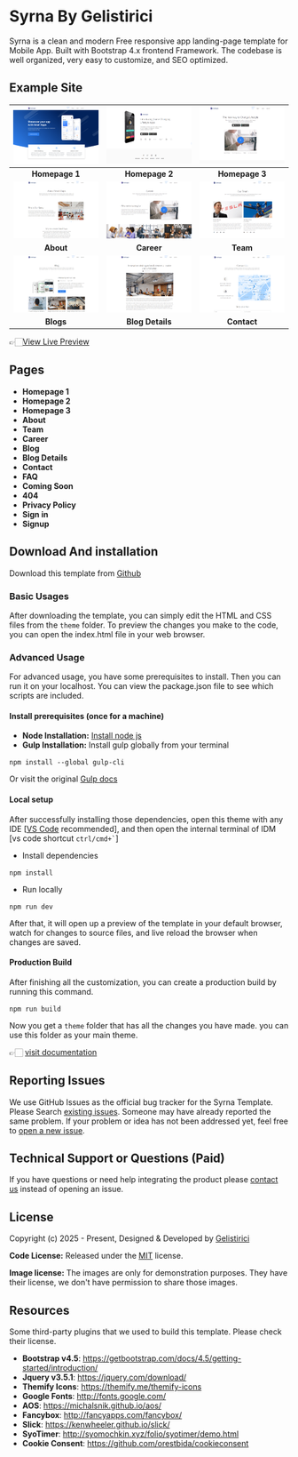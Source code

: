 # Syrna By Gelistirici

Syrna is a clean and modern Free responsive app landing-page template for Mobile App. Built with Bootstrap 4.x frontend Framework. The codebase is well organized, very easy to customize, and SEO optimized.

<!-- demo -->
## Example Site

| [![](screenshots/homepage.png)](https://www.gelistirici.com/syrna/) | [![](screenshots/homepage-2.png)](http://localhost:3000/homepage-2.html) | [![](screenshots/homepage-3.png)](https://www.gelistirici.com/syrna/homepage-3.html) |
|:---:|:---:|:---:|
| **Homepage 1**  | **Homepage 2**  | **Homepage 3**  |
| [![](screenshots/about.png)](https://www.gelistirici.com/syrna/about.html) | [![](screenshots/career.png)](https://www.gelistirici.com/syrna/career.html) | [![](screenshots/team.png)](https://www.gelistirici.com/syrna/team.html) |
| **About** | **Career** | **Team** |
| [![](screenshots/blog-r.png)](https://www.gelistirici.com/syrna/blog.html) | [![](screenshots/blog-details.png)](https://www.gelistirici.com/syrna/blog-single.html) | [![](screenshots/contact.png)](https://www.gelistirici.com/syrna/contact.html) |
| **Blogs** | **Blog Details** | **Contact** |

👉🏻[View Live Preview](https://www.gelistirici.com/syrna/)

<!-- resources -->
## Pages

* **Homepage 1**
* **Homepage 2**
* **Homepage 3**
* **About**
* **Team**
* **Career**
* **Blog**
* **Blog Details**
* **Contact**
* **FAQ**
* **Coming Soon**
* **404**
* **Privacy Policy**
* **Sign in**
* **Signup**

<!-- download -->
## Download And installation

Download this template from [Github](https://github.com/dolunay/www.gelistirici.com/archive/main.zip)

<!-- installation -->
### Basic Usages

After downloading the template, you can simply edit the HTML and CSS files from the `theme` folder. To preview the changes you make to the code, you can open the index.html file in your web browser.

### Advanced Usage

For advanced usage, you have some prerequisites to install. Then you can run it on your localhost. You can view the package.json file to see which scripts are included.

#### Install prerequisites (once for a machine)

* **Node Installation:** [Install node js](https://nodejs.org/en/download/)
* **Gulp Installation:** Install gulp globally from your terminal

```
npm install --global gulp-cli
```

Or visit the original [Gulp docs](https://gulpjs.com/docs/en/getting-started/quick-start)

#### Local setup

After successfully installing those dependencies, open this theme with any IDE [[VS Code](https://code.visualstudio.com/) recommended], and then open the internal terminal of IDM [vs code shortcut <code>ctrl/cmd+\`</code>]

* Install dependencies

```
npm install
```

* Run locally

```
npm run dev
```

After that, it will open up a preview of the template in your default browser, watch for changes to source files, and live reload the browser when changes are saved.

#### Production Build

After finishing all the customization, you can create a production build by running this command.

```
npm run build
```

Now you get a `theme` folder that has all the changes you have made. you can use this folder as your main theme.

👉🏻 [visit documentation](https://docs.gelistirici.com/syrna/)

<!-- reporting issue -->
## Reporting Issues

We use GitHub Issues as the official bug tracker for the Syrna Template. Please Search [existing issues](https://github.com/dolunay/www.gelistirici.com/issues). Someone may have already reported the same problem.
If your problem or idea has not been addressed yet, feel free to [open a new issue](https://github.com/dolunay/www.gelistirici.com/issues).

<!-- support -->
## Technical Support or Questions (Paid)

If you have questions or need help integrating the product please [contact us](mailto:admin@gelistirici.com) instead of opening an issue.

<!-- licence -->
## License

Copyright (c) 2025 - Present, Designed & Developed by [Gelistirici](https://gelistirici.com)

**Code License:** Released under the [MIT](https://github.com/dolunay/www.gelistirici.com/blob/main/LICENSE) license.

**Image license:** The images are only for demonstration purposes. They have their license, we don't have permission to share those images.

<!-- resources -->
## Resources

Some third-party plugins that we used to build this template. Please check their license.

* **Bootstrap v4.5**: <https://getbootstrap.com/docs/4.5/getting-started/introduction/>
* **Jquery v3.5.1**: <https://jquery.com/download/>
* **Themify Icons**: <https://themify.me/themify-icons>
* **Google Fonts**: <http://fonts.google.com/>
* **AOS**: <https://michalsnik.github.io/aos/>
* **Fancybox**: <http://fancyapps.com/fancybox/>
* **Slick**: <https://kenwheeler.github.io/slick/>
* **SyoTimer**: <http://syomochkin.xyz/folio/syotimer/demo.html>
* **Cookie Consent**: <https://github.com/orestbida/cookieconsent>

